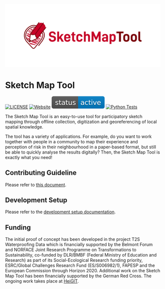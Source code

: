 ![Logo](logo.svg)

# Sketch Map Tool

[![LICENSE](https://img.shields.io/badge/license-AGPL--v3-orange)](LICENSE)
[![Website](https://img.shields.io/website?url=https://sketch-map-tool.heigit.org/)](https://sketch-map-tool.heigit.org/)
[![status: active](https://github.com/GIScience/badges/raw/master/status/active.svg)](https://github.com/GIScience/badges#active)
[![Python Tests](https://github.com/GIScience/sketch-map-tool/actions/workflows/python.yml/badge.svg)](https://github.com/GIScience/sketch-map-tool/actions/workflows/python.yml)

The Sketch Map Tool is an easy-to-use tool for participatory sketch mapping through offline collection, digitization and georeferencing of local spatial knowledge.

The tool has a variety of applications. For example, do you want to work together with people in a community to map their experience and perception of risk in their neighbourhood in a paper-based format, but still be able to quickly analyse the results digitally? Then, the Sketch Map Tool is exactly what you need!

## Contributing Guideline

Please refer to [this document](/CONTRIBUTING.md).

## Development Setup

Please refer to the [development setup documentation](/docs/development-setup.md).

## Funding

The initial proof of concept has been developed in the project T2S Waterproofing Data which is financially supported by the Belmont Forum
and NORFACE Joint Research Programme on Transformations to Sustainability, co-funded by DLR/BMBF (Federal Ministry of
Education and Research) as part of its Social-Ecological Research funding priority, ESRC/Global Challenges Research
Fund (ES/S006982/1), FAPESP and the European Commission through Horizon 2020. Additional work on the Sketch Map Tool has
been financially supported by the German Red Cross. The ongoing work takes place at [HeiGIT](https://heigit.org).
